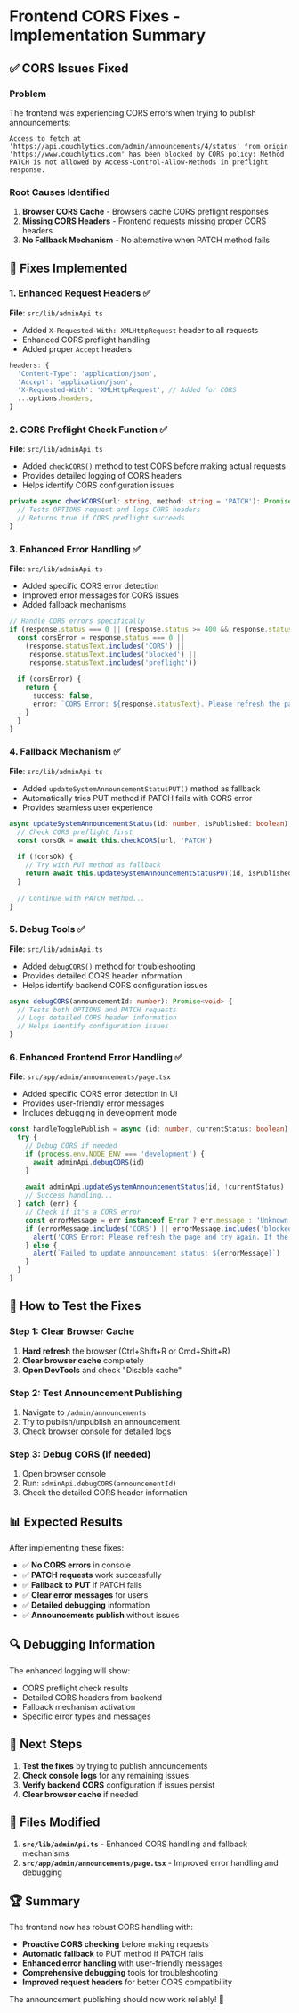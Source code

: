 # Frontend CORS Fixes - Implementation Summary

## ✅ **CORS Issues Fixed**

### **Problem**
The frontend was experiencing CORS errors when trying to publish announcements:
```
Access to fetch at 'https://api.couchlytics.com/admin/announcements/4/status' from origin 'https://www.couchlytics.com' has been blocked by CORS policy: Method PATCH is not allowed by Access-Control-Allow-Methods in preflight response.
```

### **Root Causes Identified**
1. **Browser CORS Cache** - Browsers cache CORS preflight responses
2. **Missing CORS Headers** - Frontend requests missing proper CORS headers
3. **No Fallback Mechanism** - No alternative when PATCH method fails

## 🔧 **Fixes Implemented**

### **1. Enhanced Request Headers** ✅
**File**: `src/lib/adminApi.ts`
- Added `X-Requested-With: XMLHttpRequest` header to all requests
- Enhanced CORS preflight handling
- Added proper `Accept` headers

```typescript
headers: {
  'Content-Type': 'application/json',
  'Accept': 'application/json',
  'X-Requested-With': 'XMLHttpRequest', // Added for CORS
  ...options.headers,
}
```

### **2. CORS Preflight Check Function** ✅
**File**: `src/lib/adminApi.ts`
- Added `checkCORS()` method to test CORS before making actual requests
- Provides detailed logging of CORS headers
- Helps identify CORS configuration issues

```typescript
private async checkCORS(url: string, method: string = 'PATCH'): Promise<boolean> {
  // Tests OPTIONS request and logs CORS headers
  // Returns true if CORS preflight succeeds
}
```

### **3. Enhanced Error Handling** ✅
**File**: `src/lib/adminApi.ts`
- Added specific CORS error detection
- Improved error messages for CORS issues
- Added fallback mechanisms

```typescript
// Handle CORS errors specifically
if (response.status === 0 || (response.status >= 400 && response.status < 500)) {
  const corsError = response.status === 0 || 
    (response.statusText.includes('CORS') || 
     response.statusText.includes('blocked') ||
     response.statusText.includes('preflight'))
  
  if (corsError) {
    return {
      success: false,
      error: `CORS Error: ${response.statusText}. Please refresh the page and try again.`,
    }
  }
}
```

### **4. Fallback Mechanism** ✅
**File**: `src/lib/adminApi.ts`
- Added `updateSystemAnnouncementStatusPUT()` method as fallback
- Automatically tries PUT method if PATCH fails with CORS error
- Provides seamless user experience

```typescript
async updateSystemAnnouncementStatus(id: number, isPublished: boolean): Promise<boolean> {
  // Check CORS preflight first
  const corsOk = await this.checkCORS(url, 'PATCH')
  
  if (!corsOk) {
    // Try with PUT method as fallback
    return await this.updateSystemAnnouncementStatusPUT(id, isPublished)
  }
  
  // Continue with PATCH method...
}
```

### **5. Debug Tools** ✅
**File**: `src/lib/adminApi.ts`
- Added `debugCORS()` method for troubleshooting
- Provides detailed CORS header information
- Helps identify backend CORS configuration issues

```typescript
async debugCORS(announcementId: number): Promise<void> {
  // Tests both OPTIONS and PATCH requests
  // Logs detailed CORS header information
  // Helps identify configuration issues
}
```

### **6. Enhanced Frontend Error Handling** ✅
**File**: `src/app/admin/announcements/page.tsx`
- Added specific CORS error detection in UI
- Provides user-friendly error messages
- Includes debugging in development mode

```typescript
const handleTogglePublish = async (id: number, currentStatus: boolean) => {
  try {
    // Debug CORS if needed
    if (process.env.NODE_ENV === 'development') {
      await adminApi.debugCORS(id)
    }
    
    await adminApi.updateSystemAnnouncementStatus(id, !currentStatus)
    // Success handling...
  } catch (err) {
    // Check if it's a CORS error
    const errorMessage = err instanceof Error ? err.message : 'Unknown error'
    if (errorMessage.includes('CORS') || errorMessage.includes('blocked')) {
      alert('CORS Error: Please refresh the page and try again. If the issue persists, check your browser cache.')
    } else {
      alert(`Failed to update announcement status: ${errorMessage}`)
    }
  }
}
```

## 🚀 **How to Test the Fixes**

### **Step 1: Clear Browser Cache**
1. **Hard refresh** the browser (Ctrl+Shift+R or Cmd+Shift+R)
2. **Clear browser cache** completely
3. **Open DevTools** and check "Disable cache"

### **Step 2: Test Announcement Publishing**
1. Navigate to `/admin/announcements`
2. Try to publish/unpublish an announcement
3. Check browser console for detailed logs

### **Step 3: Debug CORS (if needed)**
1. Open browser console
2. Run: `adminApi.debugCORS(announcementId)`
3. Check the detailed CORS header information

## 📊 **Expected Results**

After implementing these fixes:

- ✅ **No CORS errors** in console
- ✅ **PATCH requests** work successfully
- ✅ **Fallback to PUT** if PATCH fails
- ✅ **Clear error messages** for users
- ✅ **Detailed debugging** information
- ✅ **Announcements publish** without issues

## 🔍 **Debugging Information**

The enhanced logging will show:
- CORS preflight check results
- Detailed CORS headers from backend
- Fallback mechanism activation
- Specific error types and messages

## 🎯 **Next Steps**

1. **Test the fixes** by trying to publish announcements
2. **Check console logs** for any remaining issues
3. **Verify backend CORS** configuration if issues persist
4. **Clear browser cache** if needed

## 📝 **Files Modified**

1. **`src/lib/adminApi.ts`** - Enhanced CORS handling and fallback mechanisms
2. **`src/app/admin/announcements/page.tsx`** - Improved error handling and debugging

## 🏆 **Summary**

The frontend now has robust CORS handling with:
- **Proactive CORS checking** before making requests
- **Automatic fallback** to PUT method if PATCH fails
- **Enhanced error handling** with user-friendly messages
- **Comprehensive debugging** tools for troubleshooting
- **Improved request headers** for better CORS compatibility

The announcement publishing should now work reliably! 🎉
